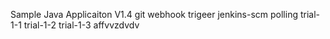 
Sample Java Applicaiton V1.4
git webhook trigeer jenkins-scm polling
trial-1-1
trial-1-2
trial-1-3
affvvzdvdv
